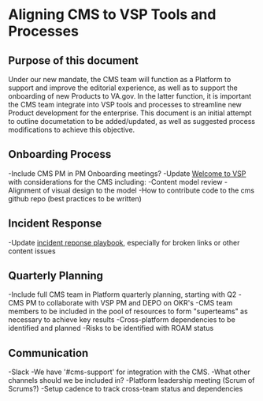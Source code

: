 # Aligning CMS to VSP Tools and Processes

## Purpose of this document   
Under our new mandate, the CMS team will function as a Platform to support and improve the editorial experience, as well as to support the onboarding of new Products to VA.gov. In the latter function, it is important the CMS team integrate into VSP tools and processes to streamline new Product development for the enterprise. This document is an initial attempt to outline documetation to be added/updated, as well as suggested process modifications to achieve this objective.

## Onboarding Process
-Include CMS PM in PM Onboarding meetings?
-Update [Welcome to VSP](https://github.com/department-of-veterans-affairs/va.gov-team/blob/master/platform/working-with-vsp/onboarding/Welcome%20to%20VSP.md) with considerations for the CMS including:
 -Content model review
 -Alignment of visual design to the model
 -How to contribute code to the cms github repo (best practices to be written)

## Incident Response
-Update [incident reponse playbook](https://github.com/department-of-veterans-affairs/devops/blob/master/docs/Incident%20Response%20Playbook.md), especially for broken links or other content issues

## Quarterly Planning
-Include full CMS team in Platform quarterly planning, starting with Q2
-CMS PM to collaborate with VSP PM and DEPO on OKR's
-CMS team members to be included in the pool of resources to form "superteams" as necessary to achieve key results
-Cross-platform dependencies to be identified and planned
-Risks to be identified with ROAM status

## Communication
-Slack
 -We have '#cms-support' for integration with the CMS.
 -What other channels should we be included in? 
-Platform leadership meeting (Scrum of Scrums?)
 -Setup cadence to track cross-team status and dependencies
